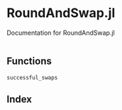 # RoundAndSwap.jl

Documentation for RoundAndSwap.jl

```@contents
```

## Functions

```@docs
successful_swaps
```

## Index
```@index
```